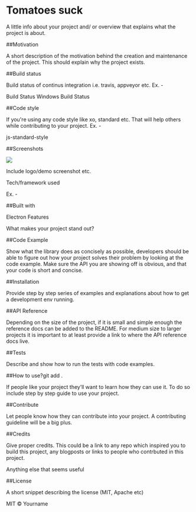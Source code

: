 # Tomatoes suck 

A little info about your project and/ or overview that explains what the project is about. 

##Motivation

A short description of the motivation behind the creation and maintenance of the project. This should explain why the project exists.

##Build status

Build status of continus integration i.e. travis, appveyor etc. Ex. -

Build Status Windows Build Status

##Code style

If you're using any code style like xo, standard etc. That will help others while contributing to your project. Ex. -

js-standard-style

##Screenshots

![](http://.svg)

Include logo/demo screenshot etc.

Tech/framework used

Ex. -

##Built with

Electron
Features

What makes your project stand out?

##Code Example

Show what the library does as concisely as possible, developers should be able to figure out how your project solves their problem by looking at the code example. Make sure the API you are showing off is obvious, and that your code is short and concise.

##Installation

Provide step by step series of examples and explanations about how to get a development env running.

##API Reference

Depending on the size of the project, if it is small and simple enough the reference docs can be added to the README. For medium size to larger projects it is important to at least provide a link to where the API reference docs live.

##Tests

Describe and show how to run the tests with code examples.

##How to use?git add . 

If people like your project they’ll want to learn how they can use it. To do so include step by step guide to use your project.

##Contribute

Let people know how they can contribute into your project. A contributing guideline will be a big plus.

##Credits

Give proper credits. This could be a link to any repo which inspired you to build this project, any blogposts or links to people who contrbuted in this project.

Anything else that seems useful

##License

A short snippet describing the license (MIT, Apache etc)

MIT © Yourname